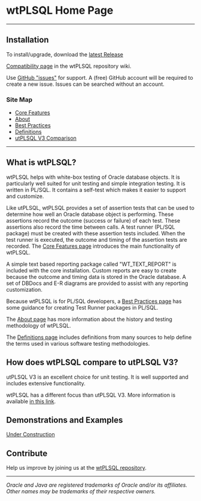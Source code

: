 # wtPLSQL Home Page

***
## Installation

To install/upgrade, download the [latest Release](https://github.com/DDieterich/wtPLSQL/releases)

[Compatibility page](https://github.com/DDieterich/wtPLSQL/wiki/Compatibility) in the wtPLSQL repository wiki.

Use [GitHub "issues"](https://github.com/DDieterich/wtPLSQL/issues) for support.  A (free) GitHub account will be required to create a new issue.  Issues can be searched without an account.

### Site Map

* [Core Features](Core-Features.md)
* [About](About.md)
* [Best Practices](Best-Practices.md)
* [Definitions](Definitions.md)
* [utPLSQL V3 Comparison](utPLSQL-V3-Comparison)

***
## What is wtPLSQL?

wtPLSQL helps with white-box testing of Oracle database objects.  It is particularly well suited for unit testing and simple integration testing.  It is written in PL/SQL.  It contains a self-test which makes it easier to support and customize.

Like utPLSQL, wtPLSQL provides a set of assertion tests that can be used to determine how well an Oracle database object is performing. These assertions record the outcome (success or failure) of each test.  These assertions also record the time between calls. A test runner (PL/SQL package) must be created with these assertion tests included.  When the test runner is executed, the outcome and timing of the assertion tests are recorded.  The [Core Features page](Core-Features.md) introduces the main functionality of wtPLSQL.

A simple text based reporting package called "WT_TEXT_REPORT" is included with the core installation.  Custom reports are easy to create because the outcome and timing data is stored in the Oracle database.  A set of DBDocs and E-R diagrams are provided to assist with any reporting customization.

Because wtPLSQL is for PL/SQL developers, a [Best Practices page](Best-Practices.md) has some guidance for creating Test Runner packages in PL/SQL.

The [About page](About.md) has more information about the history and testing methodology of wtPLSQL.

The [Definitions page](Definitions.md) includes definitions from many sources to help define the terms used in various software testing methodologies.

## How does wtPLSQL compare to utPLSQL V3?

utPLSQL V3 is an excellent choice for unit testing.  It is well supported and includes extensive functionality.

wtPLSQL has a different focus than utPLSQL V3.  More information is available [in this link](utPLSQL-V3-Comparison).

## Demonstrations and Examples

[Under Construction](demo/README.md)

## Contribute

Help us improve by joining us at the [wtPLSQL repository](https://github.com/DDieterich/wtPLSQL).

---

_Oracle and Java are registered trademarks of Oracle and/or its affiliates. Other names may be trademarks of their respective owners._
